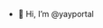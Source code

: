 - 👋 Hi, I’m @yayportal

<!---
yayportal/yayportal is a ✨ special ✨ repository because its `README.md` (this file) appears on your GitHub profile.
You can click the Preview link to take a look at your changes.
--->
